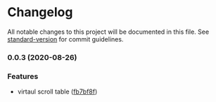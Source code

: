 # Changelog

All notable changes to this project will be documented in this file. See [standard-version](https://github.com/conventional-changelog/standard-version) for commit guidelines.

### 0.0.3 (2020-08-26)


### Features

* virtaul scroll table ([fb7bf8f](https://github.com/lq782655835/virtual-scroll-table/commit/fb7bf8f02b78bccb625aaebd1559636d4235654c))
